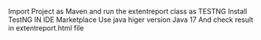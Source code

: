 Import Project as Maven and run the extentreport class as TESTNG
Install TestNG IN IDE Marketplace
Use java higer version Java 17
And check result in extentreport.html file

